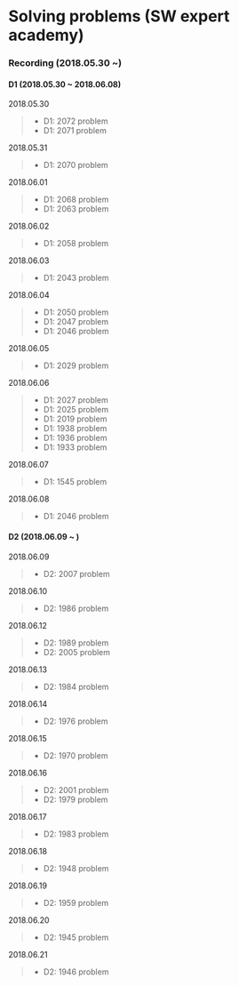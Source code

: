 # Solving problems (SW expert academy)

### Recording (2018.05.30 ~)

#### D1 (2018.05.30 ~ 2018.06.08)
2018.05.30
>- D1: 2072 problem
>- D1: 2071 problem

2018.05.31
>- D1: 2070 problem

2018.06.01
>- D1: 2068 problem
>- D1: 2063 problem

2018.06.02
>- D1: 2058 problem

2018.06.03
>- D1: 2043 problem

2018.06.04
>- D1: 2050 problem
>- D1: 2047 problem
>- D1: 2046 problem

2018.06.05
>- D1: 2029 problem

2018.06.06
>- D1: 2027 problem
>- D1: 2025 problem
>- D1: 2019 problem
>- D1: 1938 problem
>- D1: 1936 problem
>- D1: 1933 problem

2018.06.07
>- D1: 1545 problem

2018.06.08
>- D1: 2046 problem

#### D2 (2018.06.09 ~ )
2018.06.09
>- D2: 2007 problem

2018.06.10
>- D2: 1986 problem

2018.06.12
>- D2: 1989 problem
>- D2: 2005 problem

2018.06.13
>- D2: 1984 problem

2018.06.14
>- D2: 1976 problem

2018.06.15
>- D2: 1970 problem

2018.06.16
>- D2: 2001 problem
>- D2: 1979 problem

2018.06.17
>- D2: 1983 problem

2018.06.18
>- D2: 1948 problem

2018.06.19
>- D2: 1959 problem

2018.06.20
>- D2: 1945 problem

2018.06.21
>- D2: 1946 problem
